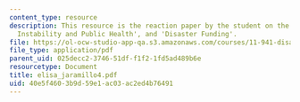 ```yaml
---
content_type: resource
description: This resource is the reaction paper by the student on the topics 'Climate
  Instability and Public Health', and 'Disaster Funding'.
file: https://ol-ocw-studio-app-qa.s3.amazonaws.com/courses/11-941-disaster-vulnerability-and-resilience-spring-2005/40e5f4603b9d59e1ac03ac2ed4b76491_elisa_jaramillo4.pdf
file_type: application/pdf
parent_uid: 025decc2-3746-51df-f1f2-1fd5ad489b6e
resourcetype: Document
title: elisa_jaramillo4.pdf
uid: 40e5f460-3b9d-59e1-ac03-ac2ed4b76491
---
```

